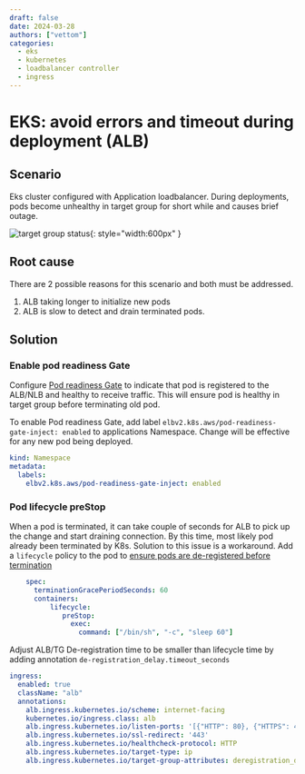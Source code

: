 ```yaml
---
draft: false 
date: 2024-03-28
authors: ["vettom"]
categories:
  - eks
  - kubernetes
  - loadbalancer controller
  - ingress
---
```


# EKS: avoid errors and timeout during deployment (ALB)

## Scenario
Eks cluster configured with Application loadbalancer. During deployments, pods become unhealthy in target group for short while and causes brief outage.

![target group status ](https://vettom-images.s3.eu-west-1.amazonaws.com/aws/tg-reg.png){: style="width:600px" }

## Root cause
There are 2 possible reasons for this scenario and both must be addressed.
1. ALB taking longer to initialize new pods
2. ALB is slow to detect and drain terminated pods.

## Solution

### Enable pod readiness Gate
Configure [Pod readiness Gate](https://kubernetes-sigs.github.io/aws-load-balancer-controller/v2.7/deploy/pod_readiness_gate/) to indicate that pod is registered to the ALB/NLB and healthy to receive traffic. This will ensure pod is healthy in target group before terminating old pod.

To enable Pod readiness Gate, add label `elbv2.k8s.aws/pod-readiness-gate-inject: enabled` to applications Namespace. Change will be effective for any new pod being deployed.

```yaml
kind: Namespace
metadata:
  labels:
    elbv2.k8s.aws/pod-readiness-gate-inject: enabled
```

### Pod lifecycle preStop
 When a pod is terminated, it can take couple of seconds for ALB to pick up the change and start draining connection. By this time, most likely pod already been terminated by K8s.
Solution to this issue is a workaround. Add a `lifecycle` policy to the pod to [ensure pods are de-registered before termination](https://aws.github.io/aws-eks-best-practices/networking/loadbalancing/loadbalancing/#ensure-pods-are-deregistered-from-load-balancers-before-termination)

```yaml
    spec:
      terminationGracePeriodSeconds: 60
      containers:          
          lifecycle:
             preStop:
               exec:
                 command: ["/bin/sh", "-c", "sleep 60"]

```

Adjust ALB/TG De-registration time to be smaller than lifecycle time by adding annotation `de-registration_delay.timeout_seconds`
```yaml
ingress:
  enabled: true
  className: "alb"
  annotations: 
    alb.ingress.kubernetes.io/scheme: internet-facing
    kubernetes.io/ingress.class: alb
    alb.ingress.kubernetes.io/listen-ports: '[{"HTTP": 80}, {"HTTPS": 443}]'
    alb.ingress.kubernetes.io/ssl-redirect: '443'
    alb.ingress.kubernetes.io/healthcheck-protocol: HTTP
    alb.ingress.kubernetes.io/target-type: ip
    alb.ingress.kubernetes.io/target-group-attributes: deregistration_delay.timeout_seconds=30
```
